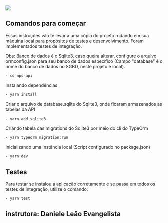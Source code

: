 <img src="https://user-images.githubusercontent.com/70340981/109393571-50a74600-7901-11eb-952c-66149da1ecb7.png"/>
          
 


## Comandos para começar

Essas instruções vão te levar a uma cópia do projeto rodando em sua máquina local para propósitos de testes e desenvolvimento. Foram implementados testes de integração.

Obs: Banco de dados é o Sqlite3, caso queira alterar, configure o arquivo ormconfig.json para seu banco de dados específico (Campo "database" é o nome do banco de dados no SGBD, neste projeto é local).

```bash
- cd nps-api
```

Instalando dependências

```bash
- yarn install
```

Criar o arquivo de database.sqlite do Sqlite3, onde ficaram armazenados as tabelas da API

```bash
- yarn add sqlite3
```

Criando tabela das migrations do Sqlite3 por meio do cli do TypeOrm

```bash
- yarn typeorm migration:run
```

Inicializando uma instância local (Script configurado no package.json)

```bash
- yarn dev
```

## Testes

Para testar se instalou a aplicação corretamente e se passa em todos os testes de integração, utilize o comando:

```bash
- yarn test
```


## instrutora: Daniele Leão Evangelista
